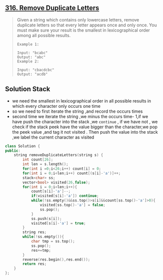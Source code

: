 ## [316. Remove Duplicate Letters](https://leetcode-cn.com/problems/remove-duplicate-letters/)

> Given a string which contains only lowercase letters, remove duplicate letters so that every letter appears once and only once. You must make sure your result is the smallest in lexicographical order among all possible results.
>
> ```
> Example 1:
> 
> Input: "bcabc"
> Output: "abc"
> Example 2:
> 
> Input: "cbacdcbc"
> Output: "acdb"
> ```

## Solution  Stack

* we need the smallest in lexicographical order in all possible results in which   every character only  occurs one time 
* so we need to first iterate the string ,and record the occurs times 
* second time we iterate the string ,we minus the occurs time- 1,if we have push the character into the stack ,we ```continue``` , if we have not  , we check if the stack peek have the value bigger than the character,we pop the peek value ,and tag it not visited . Then push the value into the stack ,we label the current character as visited 

```c++
class Solution {
public:
    string removeDuplicateLetters(string s) {
        int count[26];
        int len = s.length();
        for(int i =0;i<26;i++) count[i] = 0;
        for(int i = 0;i<len;i++) count[(s[i]-'a')]++;
        stack<char> ss;
        vector<bool> visited(26,false);
        for(int i = 0;i<len;i++){
            count[s[i]-'a']--;
            if(visited[s[i]-'a']) continue;
            while(!ss.empty()&&ss.top()>s[i]&&count[ss.top()-'a']>0){
                visited[ss.top()-'a'] = false;
                ss.pop();
            }
            ss.push(s[i]);
            visited[s[i]-'a'] = true;
        }
        string res;
        while(!ss.empty()){
            char tmp = ss.top();
            ss.pop();
            res+=tmp;
        }
        reverse(res.begin(),res.end());
        return res;
    }
};
```

